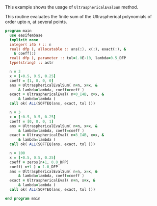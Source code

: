 This example shows the usage of `UltrasphericalEvalSum` method.

This routine evaluates the finite sum of the Ultraspherical polynomials of order upto n, at several points.

```fortran
program main
  use easifembase
  implicit none
  integer( i4b ) :: n
  real( dfp ), allocatable :: ans(:), x(:), exact(:), &
    & coeff(:)
  real( dfp ), parameter :: tol=1.0E-10, lambda=0.5_DFP
  type(string) :: astr

  n = 3
  x = [-0.5, 0.5, 0.25]
  coeff = [1, 0, 0, 0]
  ans = UltrasphericalEvalSum( n=n, x=x, &
      & lambda=lambda, coeff=coeff )
  exact = UltrasphericalEval( n=0_I4B, x=x, &
      & lambda=lambda )
  call ok( ALL(SOFTEQ(ans, exact, tol )))

  n = 3
  x = [-0.5, 0.5, 0.25]
  coeff = [0, 0, 0, 1]
  ans = UltrasphericalEvalSum( n=n, x=x, &
      & lambda=lambda, coeff=coeff )
  exact = UltrasphericalEval( n=3_I4B, x=x, &
      & lambda=lambda )
  call ok( ALL(SOFTEQ(ans, exact, tol )))

  n = 100
  x = [-0.5, 0.5, 0.25]
  coeff = zeros(n+1, 0.0_DFP)
  coeff( n+1 ) = 1.0_DFP
  ans = UltrasphericalEvalSum( n=n, x=x, &
      & lambda=lambda, coeff=coeff )
  exact = UltrasphericalEval( n=n, x=x, &
      & lambda=lambda )
  call ok( ALL(SOFTEQ(ans, exact, tol )))

end program main
```
